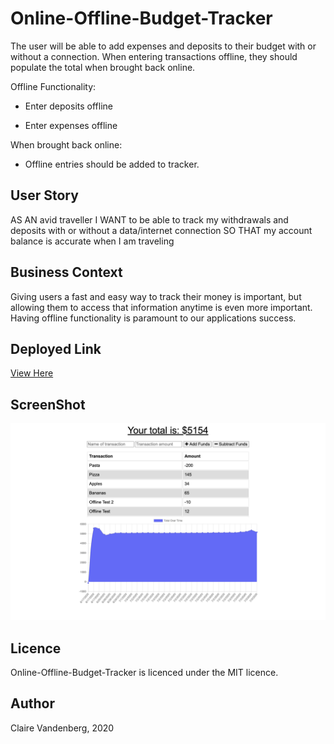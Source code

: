 # Online-Offline-Budget-Tracker
The user will be able to add expenses and deposits to their budget with or without a connection. When entering transactions offline, they should populate the total when brought back online.

Offline Functionality:

  * Enter deposits offline

  * Enter expenses offline

When brought back online:

  * Offline entries should be added to tracker.

## User Story
AS AN avid traveller
I WANT to be able to track my withdrawals and deposits with or without a data/internet connection
SO THAT my account balance is accurate when I am traveling

## Business Context
Giving users a fast and easy way to track their money is important, but allowing them to access that information anytime is even more important. Having offline functionality is paramount to our applications success.

## Deployed Link
[View Here](https://boiling-coast-92612.herokuapp.com/)

## ScreenShot
![Image description](screenshot.png)

## Licence
Online-Offline-Budget-Tracker is licenced under the MIT licence.

## Author
Claire Vandenberg, 2020

